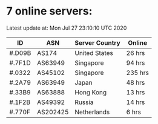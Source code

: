 # 7 online servers:

Latest update at: Mon Jul 27 23:10:10 UTC 2020

| ID | ASN | Server Country | Online |
| -- | --- | -------------- | ------ |
| #.D09B | AS174 | United States | 26 hrs |
| #.7F1D | AS63949 | Singapore | 94 hrs |
| #.0322 | AS45102 | Singapore | 235 hrs |
| #.2A79 | AS63949 | Japan | 48 hrs |
| #.33B9 | AS63888 | Hong Kong | 13 hrs |
| #.1F2B | AS49392 | Russia | 14 hrs |
| #.770F | AS202425 | Netherlands | 6 hrs |

